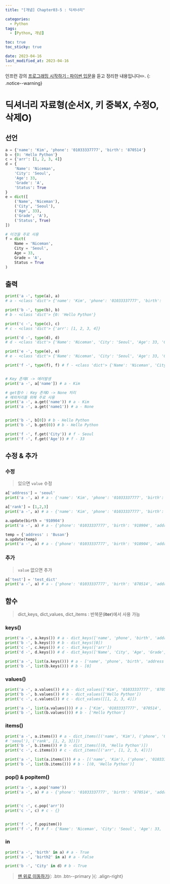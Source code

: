 ```yaml
---
title: "[개념] Chapter03-5 : 딕셔너리"

categories:
  - Python
tags:
  - [Python, 개념]

toc: true
toc_sticky: true

date: 2023-04-16
last_modified_at: 2023-04-16
---
```


인프런 강의 [프로그래밍 시작하기 : 파이썬 입문](https://www.inflearn.com/course/%ED%94%84%EB%A1%9C%EA%B7%B8%EB%9E%98%EB%B0%8D-%ED%8C%8C%EC%9D%B4%EC%8D%AC-%EC%9E%85%EB%AC%B8-%EC%9D%B8%ED%94%84%EB%9F%B0-%EC%98%A4%EB%A6%AC%EC%A7%80%EB%84%90)을 듣고 정리한 내용입니다✏️.
{: .notice--warning}

# 딕셔너리 자료형(순서X, 키 중복X, 수정O, 삭제O)

## 선언

```python
a = {'name': 'Kim', 'phone': '01033337777', 'birth': '870514'}
b = {0: 'Hello Python'}
c = {'arr': [1, 2, 3, 4]}
d = {
    'Name': 'Niceman',
    'City': 'Seoul',
    'Age': 33,
    'Grade': 'A',
    'Status': True
}
e = dict([
    ('Name', 'Niceman'),
    ('City', 'Seoul'),
    ('Age', 33),
    ('Grade', 'A'),
    ('Status', True)
])

# 이것을 주로 사용
f = dict(
    Name = 'Niceman',
    City = 'Seoul',
    Age = 33,
    Grade = 'A',
    Status = True
)
```

## 출력

```python
print('a -', type(a), a)
# a - <class 'dict'> {'name': 'Kim', 'phone': '01033337777', 'birth': '870514'}

print('b -', type(b), b)
# b - <class 'dict'> {0: 'Hello Python'}

print('c -', type(c), c)
# c - <class 'dict'> {'arr': [1, 2, 3, 4]}

print('d -', type(d), d)
# d - <class 'dict'> {'Name': 'Niceman', 'City': 'Seoul', 'Age': 33, 'Grade': 'A', 'Status': True}

print('e -', type(e), e)
# e - <class 'dict'> {'Name': 'Niceman', 'City': 'Seoul', 'Age': 33, 'Grade': 'A', 'Status': True}

print('f -', type(f), f) # f - <class 'dict'> {'Name': 'Niceman', 'City': 'Seoul', 'Age': 33, 'Grade': 'A', 'Status': True}


# Key 존재X -> 에러발생
print('a -', a['name']) # a - Kim

# get함수 : Key 존재O -> None 처리
# 예외처리를 위해 주로 사용
print('a -', a.get('name')) # a - Kim
print('a -', a.get('name1')) # a - None


print('b -', b[0]) # b - Hello Python
print('b -', b.get(0)) # b - Hello Python

print('f -', f.get('City')) # f - Seoul
print('f -', f.get('Age')) # f - 33

```

## 수정 & 추가

### 수정

> 있으면 `value` 수정

```python
a['address'] = 'seoul'
print('a -', a) # a - {'name': 'Kim', 'phone': '01033337777', 'birth': '870514', 'address': 'seoul'}

a['rank'] = [1,2,3]
print('a -', a) # a - {'name': 'Kim', 'phone': '01033337777', 'birth': '870514', 'address': 'seoul', 'rank': [1, 2, 3]}

a.update(birth = '910904')
print('a -', a) # a - {'phone': '01033337777', 'birth': '910904', 'address': 'dj', 'rank': [1, 2, 3], 'test': 'test_dict'}

temp = {'address' : 'Busan'}
a.update(temp)
print('a -', a) # a - {'phone': '01033337777', 'birth': '910904', 'address': 'Busan', 'rank': [1, 2, 3], 'test': 'test_dict'}
```

### 추가

> `value` 없으면 추가

```python
a['test'] = 'test_dict'
print('a -', a) # a - {'phone': '01033337777', 'birth': '870514', 'address': 'seoul', 'rank': [1, 2, 3], 'test': 'test_dict'}

```

## 함수

> dict_keys, dict_values, dict_items : 반복문(**iter**)에서 사용 가능

### keys()

```python
print('a -', a.keys()) # a - dict_keys(['name', 'phone', 'birth', 'address', 'rank'])
print('b -', b.keys()) # b - dict_keys([0])
print('c -', c.keys()) # c - dict_keys(['arr'])
print('d -', d.keys()) # d - dict_keys(['Name', 'City', 'Age', 'Grade', 'Status'])

print('a -', list(a.keys())) # a - ['name', 'phone', 'birth', 'address', 'rank']
print('b -', list(b.keys())) # b - [0]
```

### values()

```python
print('a -', a.values()) # a - dict_values(['Kim', '01033337777', '870514', 'seoul', [1, 2, 3]])
print('b -', b.values()) # b - dict_values(['Hello Python'])
print('c -', c.values()) # c - dict_values([[1, 2, 3, 4]])

print('a -', list(a.values())) # a - ['Kim', '01033337777', '870514', 'seoul', [1, 2, 3]]
print('b -', list(b.values())) # b - ['Hello Python']
```

### items()

```python
print('a -', a.items()) # a - dict_items([('name', 'Kim'), ('phone', '01033337777'), ('birth', '870514'), ('address',
# 'seoul'), ('rank', [1, 2, 3])])
print('b -', b.items()) # b - dict_items([(0, 'Hello Python')])
print('c -', c.items()) # c - dict_items([('arr', [1, 2, 3, 4])])

print('a -', list(a.items())) # a - [('name', 'Kim'), ('phone', '01033337777'), ('birth', '870514'), ('address', 'seoul'), ('rank', [1, 2, 3])]
print('b -', list(b.items())) # b - [(0, 'Hello Python')]
```

### pop() & popitem()

```python
print('a -', a.pop('name'))
print('a -', a) # a - {'phone': '01033337777', 'birth': '870514', 'address': 'seoul', 'rank': [1, 2, 3]}


print('c -', c.pop('arr'))
print('c -', c) # c - {}


print('f -', f.popitem())
print('f -', f) # f - {'Name': 'Niceman', 'City': 'Seoul', 'Age': 33, 'Grade': 'A'}
```

### in

```python
print('a -', 'birth' in a) # a - True
print('a -', 'birth2' in a) # a - False

print('b -', 'City' in d) # b - True
```

> [맨 위로 이동하기](#){: .btn .btn--primary }{: .align-right}
